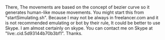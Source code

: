 There, The movements are based on the concept of bezier curve so it generates human-like mouse movements.
You might start this from "startSimulating.sh".
Because I may not be always in freelancer.com and it is not recommended emulating or bot by their rule, It could be better to use Skype.
I am almost certainly on skype. You can contact me on Skype at "live:.cid.5d93144b70b3bf1".
Thanks.
